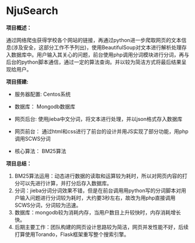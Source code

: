 # NjuSearch
**项目概述：**

通过网络爬虫获得学校各个网站的链接，再通过python进一步爬取网页的文本信息(涉及安全，这部分工作不予列出)，使用BeautifulSoup对文本进行解析处理存入数据库中。用户输入其关心的问题，前台使用php调用分词模块进行分词，再与后台的python脚本通信，通过一定的算法查询。并以较为简洁方式将最后结果呈现给用户。

**项目搭建:**

 - 服务器配置:
 Centos系统
 
 - 数据库：
 Mongodb数据库
 - 网页后台:
 使用jieba中文分词，将文本进行处理，并以json格式存入数据库
 
 - 网页前台：
通过html和css进行了前台的设计并用JS实现了部分功能，用php调用SCWS分词

 - 核心算法：
 BM25算法

**项目总结：**

 1. BM25算法运用：动态进行数据的读取和运算较为耗时，所以对网页内容的打分可以先进行计算，并打分后存入数据库。
 2. 分词：jieba分词分词效果不错，但是在前台调用用python写的分词脚本对用户输入问题进行分词较为耗时，大约要3秒左右，故改为用php直接调用SCWS分词，分词较为迅速。
 3. 数据库：mongodb较为消耗内存，当用户数目上升较快时，内存消耗增长快。
 4. 后期主要工作：团队构建的网页设计思路较为简洁，网页并发性能不好，后续打算使用Torando，Flask框架重写整个搜索引擎。

